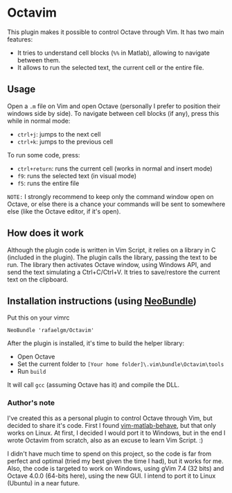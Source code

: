# Octavim

This plugin makes it possible to control Octave through Vim. It has two main features:

- It tries to understand cell blocks (`%%` in Matlab), allowing to navigate between them.
- It allows to run the selected text, the current cell or the entire file.

## Usage

Open a `.m` file on Vim and open Octave (personally I prefer to position their windows side by side).
To navigate between cell blocks (if any), press this while in normal mode:
- `ctrl+j`: jumps to the next cell
- `ctrl+k`: jumps to the previous cell
 
To run some code, press:
- `ctrl+return`: runs the current cell (works in normal and insert mode)
- `f9`: runs the selected text (in visual mode)
- `f5`: runs the entire file

`NOTE:` I strongly recommend to keep only the command window open on Octave, or else there is a chance your commands will be sent to somewhere else (like the Octave editor, if it's open).

## How does it work

Although the plugin code is written in Vim Script, it relies on a library in C (included in the plugin). The plugin calls the library, passing the text to be run. The library then activates Octave window, using Windows API, and send the text simulating a Ctrl+C/Ctrl+V. It tries to save/restore the current text on the clipboard.

## Installation instructions (using [NeoBundle](https://github.com/Shougo/neobundle.vim))

Put this on your vimrc
```
NeoBundle 'rafaelgm/Octavim'
```

After the plugin is installed, it's time to build the helper library:
- Open Octave
- Set the current folder to `[Your home folder]\.vim\bundle\Octavim\tools`
- Run `build` 

It will call `gcc` (assuming Octave has it) and compile the DLL.

### Author's note
I've created this as a personal plugin to control Octave through Vim, but decided to share it's code. First I found [vim-matlab-behave](https://github.com/elmanuelito/vim-matlab-behave), but that only works on Linux. At first, I decided I would port it to Windows, but in the end I wrote Octavim from scratch, also as an excuse to learn Vim Script. :)

I didn't have much time to spend on this project, so the code is far from perfect and optimal (tried my best given the time I had), but it works for me. Also, the code is targeted to work on Windows, using gVim 7.4 (32 bits) and Octave 4.0.0 (64-bits here), using the new GUI. I intend to port it to Linux (Ubuntu) in a near future.
